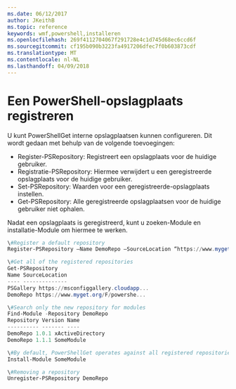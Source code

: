 ```yaml
---
ms.date: 06/12/2017
author: JKeithB
ms.topic: reference
keywords: wmf,powershell,installeren
ms.openlocfilehash: 269f4112704067f291728e4c1d745d68ec6ccd6f
ms.sourcegitcommit: cf195b090b3223fa4917206dfec7f0b603873cdf
ms.translationtype: MT
ms.contentlocale: nl-NL
ms.lasthandoff: 04/09/2018
---
```

# <a name="register-a-powershell-repository"></a>Een PowerShell-opslagplaats registreren
U kunt PowerShellGet interne opslagplaatsen kunnen configureren. Dit wordt gedaan met behulp van de volgende toevoegingen:
- Register-PSRepository: Registreert een opslagplaats voor de huidige gebruiker.
- Registratie-PSRepository: Hiermee verwijdert u een geregistreerde opslagplaats voor de huidige gebruiker.
- Set-PSRepository: Waarden voor een geregistreerde-opslagplaats instellen.
- Get-PSRepository: Alle geregistreerde opslagplaatsen voor de huidige gebruiker niet ophalen.

Nadat een opslagplaats is geregistreerd, kunt u zoeken-Module en installatie-Module om hiermee te werken.

```powershell
\#Register a default repository
Register-PSRepository –Name DemoRepo –SourceLocation “https://www.myget.org/F/powershellgetdemo/api/v2” –PublishLocation “<https://www.myget.org/F/powershellgetdemo/api/v2>/package” –InstallationPolicy –Trusted

\#Get all of the registered repositories
Get-PSRepository
Name SourceLocation
---- --------------
PSGallery https://msconfiggallery.cloudapp...
DemoRepo https://www.myget.org/F/powershe...

\#Search only the new repository for modules
Find-Module -Repository DemoRepo
Repository Version Name
---------- ------- ----
DemoRepo 1.0.1 xActiveDirectory
DemoRepo 1.1.1 SomeModule

\#By default, PowerShellGet operates against all registered repositories when none is specified. In this example, the “SomeModule” module is installed from the DemoRepo.
Install-Module SomeModule

\#Removing a repository
Unregister-PSRepository DemoRepo
```